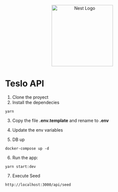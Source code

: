 <p align="center">
  <a href="http://nestjs.com/" target="blank"><img src="https://nestjs.com/img/logo-small.svg" width="200" alt="Nest Logo" /></a>
</p>

# Teslo API

1. Clone the proyect
2. Install the dependecies
```
yarn
```

3. Copy the file __.env.template__ and rename to __.env__

4. Update the env variables

5. DB up
```
docker-compose up -d
```

6. Run the app:
```
yarn start:dev
```

7. Execute Seed
```
http://localhost:3000/api/seed
```